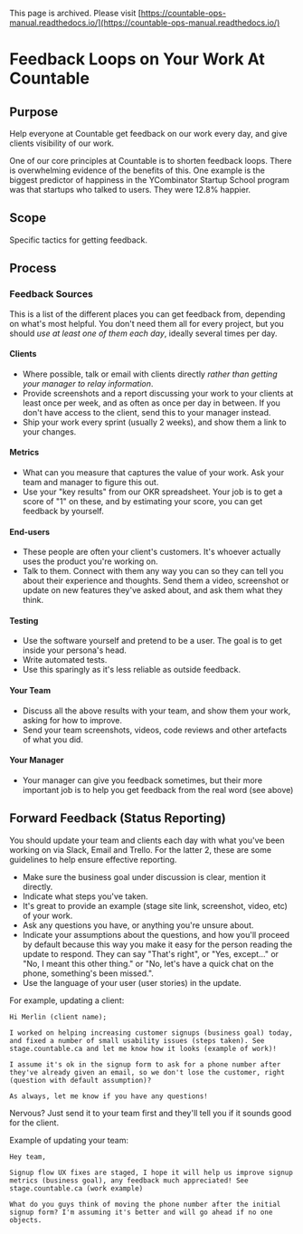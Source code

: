 This page is archived. Please visit [https://countable-ops-manual.readthedocs.io/](https://countable-ops-manual.readthedocs.io/)
# Feedback Loops on Your Work At Countable

## Purpose

Help everyone at Countable get feedback on our work every day, and give clients visibility of our work.

One of our core principles at Countable is to shorten feedback loops. There is overwhelming evidence of the benefits of this. One example is the biggest predictor of happiness in the YCombinator Startup School program was that startups who talked to users. They were 12.8% happier.

## Scope

Specific tactics for getting feedback.

## Process

### Feedback Sources

This is a list of the different places you can get feedback from, depending on what's most helpful. You don't need them all for every project, but you should _use at least one of them each day_, ideally several times per day.

#### Clients
  * Where possible, talk or email with clients directly *rather than getting your manager to relay information*.
  * Provide screenshots and a report discussing your work to your clients at least once per week, and as often as once per day in between. If you don't have access to the client, send this to your manager instead.
  * Ship your work every sprint (usually 2 weeks), and show them a link to your changes.

#### Metrics
  * What can you measure that captures the value of your work. Ask your team and manager to figure this out.
  * Use your "key results" from our OKR spreadsheet. Your job is to get a score of "1" on these, and by estimating your score, you can get feedback by yourself.

#### End-users
  * These people are often your client's customers. It's whoever actually uses the product you're working on.
  * Talk to them. Connect with them any way you can so they can tell you about their experience and thoughts. Send them a video, screenshot or update on new features they've asked about, and ask them what they think.

#### Testing
  * Use the software yourself and pretend to be a user. The goal is to get inside your persona's head.
  * Write automated tests.
  * Use this sparingly as it's less reliable as outside feedback.

#### Your Team
  * Discuss all the above results with your team, and show them your work, asking for how to improve.
  * Send your team screenshots, videos, code reviews and other artefacts of what you did.

#### Your Manager
  * Your manager can give you feedback sometimes, but their more important job is to help you get feedback from the real word (see above)


## Forward Feedback (Status Reporting)

You should update your team and clients each day with what you've been working on via Slack, Email and Trello. For the latter 2, these are some guidelines to help ensure effective reporting.

  * Make sure the business goal under discussion is clear, mention it directly.
  * Indicate what steps you've taken.
  * It's great to provide an example (stage site link, screenshot, video, etc) of your work.
  * Ask any questions you have, or anything you're unsure about.
  * Indicate your assumptions about the questions, and how you'll proceed by default because this way you make it easy for the person reading the update to respond. They can say "That's right", or "Yes, except..." or "No, I meant this other thing." or "No, let's have a quick chat on the phone, something's been missed.".
  * Use the language of your user (user stories) in the update.
  
For example, updating a client:

```
Hi Merlin (client name);

I worked on helping increasing customer signups (business goal) today, and fixed a number of small usability issues (steps taken). See stage.countable.ca and let me know how it looks (example of work)!

I assume it's ok in the signup form to ask for a phone number after they've already given an email, so we don't lose the customer, right (question with default assumption)?

As always, let me know if you have any questions!
```

Nervous? Just send it to your team first and they'll tell you if it sounds good for the client.

Example of updating your team:

```
Hey team,

Signup flow UX fixes are staged, I hope it will help us improve signup metrics (business goal), any feedback much appreciated! See stage.countable.ca (work example)

What do you guys think of moving the phone number after the initial signup form? I'm assuming it's better and will go ahead if no one objects.
```
